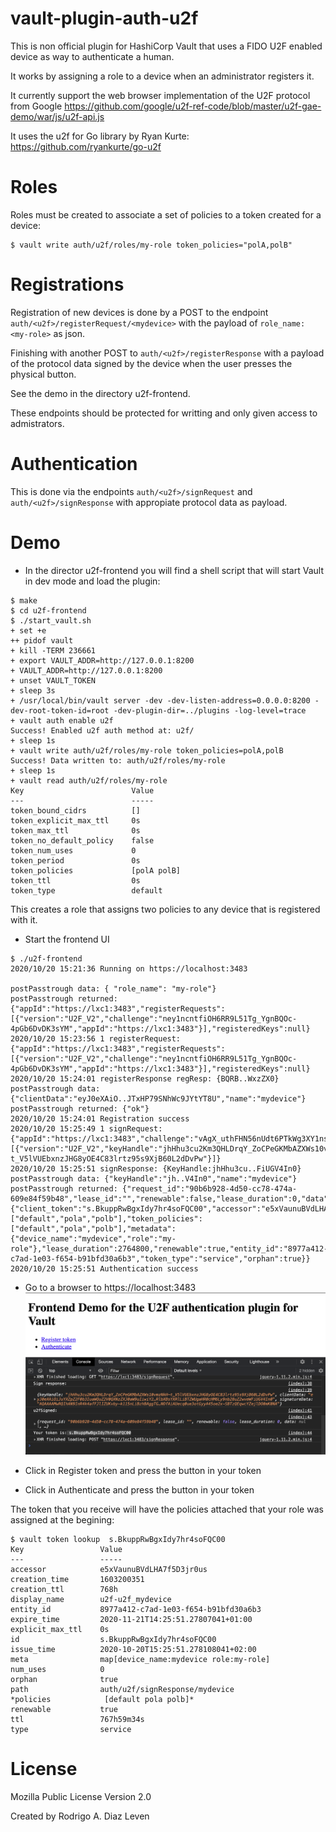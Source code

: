 # vault-plugin-auth-u2f
This is non official plugin for HashiCorp Vault that uses a FIDO U2F enabled device as way to authenticate a human.

It works by assigning a role to a device when an administrator registers it.

It currently support the web browser implementation of the U2F protocol from Google https://github.com/google/u2f-ref-code/blob/master/u2f-gae-demo/war/js/u2f-api.js

It uses the u2f for Go library by Ryan Kurte: https://github.com/ryankurte/go-u2f


# Roles

Roles must be created to associate a set of policies to a token created for a device:

```
$ vault write auth/u2f/roles/my-role token_policies="polA,polB"
```
# Registrations

Registration of new devices is done by a POST to the endpoint `auth/<u2f>/registerRequest/<mydevice>` with the payload of `role_name: <my-role>` as json.

Finishing with another POST to `auth/<u2f>/registerResponse` with a payload of the protocol data signed by the device when the user presses the physical button.

See the demo in the directory u2f-frontend.

These endpoints should be protected for writting and only given access to admistrators.

# Authentication
This is done via the endpoints `auth/<u2f>/signRequest` and `auth/<u2f>/signResponse` with appropiate protocol data as payload.

# Demo

* In the director u2f-frontend you will find a shell script that will start Vault in dev mode and load the plugin:
``` 
$ make 
$ cd u2f-frontend
$ ./start_vault.sh
+ set +e
++ pidof vault
+ kill -TERM 236661
+ export VAULT_ADDR=http://127.0.0.1:8200
+ VAULT_ADDR=http://127.0.0.1:8200
+ unset VAULT_TOKEN
+ sleep 3s
+ /usr/local/bin/vault server -dev -dev-listen-address=0.0.0.0:8200 -dev-root-token-id=root -dev-plugin-dir=../plugins -log-level=trace
+ vault auth enable u2f
Success! Enabled u2f auth method at: u2f/
+ sleep 1s
+ vault write auth/u2f/roles/my-role token_policies=polA,polB
Success! Data written to: auth/u2f/roles/my-role
+ sleep 1s
+ vault read auth/u2f/roles/my-role
Key                        Value
---                        -----
token_bound_cidrs          []
token_explicit_max_ttl     0s
token_max_ttl              0s
token_no_default_policy    false
token_num_uses             0
token_period               0s
token_policies             [polA polB]
token_ttl                  0s
token_type                 default
```

This creates a role that assigns two policies to any device that is registered with it.

* Start the frontend UI

```
$ ./u2f-frontend
2020/10/20 15:21:36 Running on https://localhost:3483

postPasstrough data: { "role_name": "my-role"}
postPasstrough returned: {"appId":"https://lxc1:3483","registerRequests":[{"version":"U2F_V2","challenge":"ney1ncntfiOH6RR9L51Tg_YgnBQOc-4pGb6DvDK3sYM","appId":"https://lxc1:3483"}],"registeredKeys":null}
2020/10/20 15:23:56 1 registerRequest: {"appId":"https://lxc1:3483","registerRequests":[{"version":"U2F_V2","challenge":"ney1ncntfiOH6RR9L51Tg_YgnBQOc-4pGb6DvDK3sYM","appId":"https://lxc1:3483"}],"registeredKeys":null}
2020/10/20 15:24:01 registerResponse regResp: {BQRB..WxzZX0}
postPasstrough data: {"clientData":"eyJ0eXAiO..JTxHP79SNhWc9JYtYT8U","name":"mydevice"}
postPasstrough returned: {"ok"}
2020/10/20 15:24:01 Registration success
2020/10/20 15:25:49 1 signRequest: {"appId":"https://lxc1:3483","challenge":"vAgX_uthFHN56nUdt6PTkWg3XY1nsJds5aBJH2ZVBuQ","registeredKeys":[{"version":"U2F_V2","keyHandle":"jhHhu3cu2Km3QHLDrqY_ZoCPeGKMbAZXWs10vmzNkH-t_V5lVUEbxnzJHG8yOE4C83lrtz95s9XjB60L2dDvPw"}]}
2020/10/20 15:25:51 signResponse: {KeyHandle:jhHhu3cu..FiUGV4In0}
postPasstrough data: {"keyHandle":"jh..V4In0","name":"mydevice"}
postPasstrough returned: {"request_id":"90b6b928-4d50-cc78-474a-609e84f59b48","lease_id":"","renewable":false,"lease_duration":0,"data":null,"wrap_info":null,"warnings":null,"auth":{"client_token":"s.BkuppRwBgxIdy7hr4soFQC00","accessor":"e5xVaunuBVdLHA7f5D3jr0us","policies":["default","pola","polb"],"token_policies":["default","pola","polb"],"metadata":{"device_name":"mydevice","role":"my-role"},"lease_duration":2764800,"renewable":true,"entity_id":"8977a412-c7ad-1e03-f654-b91bfd30a6b3","token_type":"service","orphan":true}}
2020/10/20 15:25:51 Authentication success
```

* Go to a browser to https://localhost:3483
![](u2f-frontend/u2f-demo.png)

* Click in Register token and press the button in your token
* Click in Authenticate and press the button in your token

The token that you receive will have the policies attached that your role was assigned at the begining:

```
$ vault token lookup  s.BkuppRwBgxIdy7hr4soFQC00
Key                 Value
---                 -----
accessor            e5xVaunuBVdLHA7f5D3jr0us
creation_time       1603200351
creation_ttl        768h
display_name        u2f-u2f_mydevice
entity_id           8977a412-c7ad-1e03-f654-b91bfd30a6b3
expire_time         2020-11-21T14:25:51.27807041+01:00
explicit_max_ttl    0s
id                  s.BkuppRwBgxIdy7hr4soFQC00
issue_time          2020-10-20T15:25:51.278108041+02:00
meta                map[device_name:mydevice role:my-role]
num_uses            0
orphan              true
path                auth/u2f/signResponse/mydevice
*policies            [default pola polb]*
renewable           true
ttl                 767h59m34s
type                service
```

# License 
Mozilla Public License Version 2.0

Created by Rodrigo A. Diaz Leven

